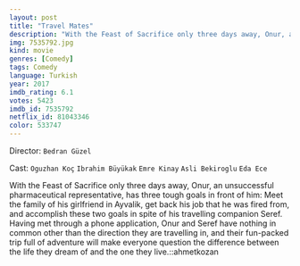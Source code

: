 ```yaml
---
layout: post
title: "Travel Mates"
description: "With the Feast of Sacrifice only three days away, Onur, an unsuccessful pharmaceutical representative, has three tough goals in front of him: Meet the family of his girlfriend in Ayvalik, get back his job that he was fired from, and accomplish these two goals in spite of his travelling companion Seref. Having met through a phone application, Onur and Seref have nothing in common other than the direction they are tra.."
img: 7535792.jpg
kind: movie
genres: [Comedy]
tags: Comedy 
language: Turkish
year: 2017
imdb_rating: 6.1
votes: 5423
imdb_id: 7535792
netflix_id: 81043346
color: 533747
---
```

Director: `Bedran Güzel`  

Cast: `Oguzhan Koç` `Ibrahim Büyükak` `Emre Kinay` `Asli Bekiroglu` `Eda Ece` 

With the Feast of Sacrifice only three days away, Onur, an unsuccessful pharmaceutical representative, has three tough goals in front of him: Meet the family of his girlfriend in Ayvalik, get back his job that he was fired from, and accomplish these two goals in spite of his travelling companion Seref. Having met through a phone application, Onur and Seref have nothing in common other than the direction they are travelling in, and their fun-packed trip full of adventure will make everyone question the difference between the life they dream of and the one they live.::ahmetkozan